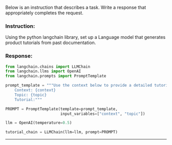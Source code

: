 Below is an instruction that describes a task. Write a response that appropriately completes the request.

### Instruction:
Using the python langchain library, set up a Language model that generates product tutorials from past documentation.

### Response:
```python
from langchain.chains import LLMChain
from langchain.llms import OpenAI
from langchain.prompts import PromptTemplate

prompt_template = """Use the context below to provide a detailed tutorial on the topic:
    Context: {context}
    Topic: {topic}
    Tutorial:"""

PROMPT = PromptTemplate(template=prompt_template, 
                        input_variables=["context", "topic"])

llm = OpenAI(temperature=0.5)

tutorial_chain = LLMChain(llm=llm, prompt=PROMPT)
```
---
